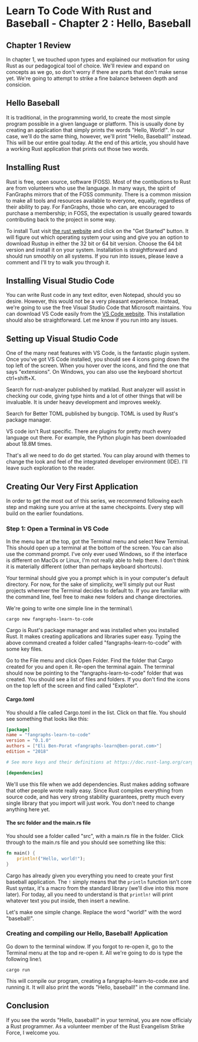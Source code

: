 # Learn To Code With Rust and Baseball - Chapter 2 : Hello, Baseball

## Chapter 1 Review

In chapter 1, we touched upon types and explained our motivation for using Rust as our pedagogical tool of choice. We'll review and expand on concepts as we go, so don't worry if there are parts that don't make sense yet. We're going to attempt to strike a fine balance between depth and consicion.

## Hello Baseball

It is traditional, in the programming world, to create the most simple program possible in a given language or platform. This is usually done by creating an application that simply prints the words "Hello, World!". In our case, we'll do the same thing, however, we'll print "Hello, Baseball!" instead. This will be our entire goal today. At the end of this article, you should have a working Rust application that prints out those two words.

## Installing Rust

Rust is free, open source, software (FOSS). Most of the contibutions to Rust are from volunteers who use the language. In many ways, the spirit of FanGraphs mirrors that of the FOSS community. There is a common mission to make all tools and resources available to everyone, equally, regardless of their ability to pay. For FanGraphs, those who can, are encouraged to purchase a membership; in FOSS, the expectation is usually geared towards contributing back to the project in some way.

To install Tust visit [the rust website](https://www.rust-lang.org/) and click on the "Get Started" button. It will figure out which operating system your using and give you an option to download Rustup in either the 32 bit or 64 bit version. Choose the 64 bit version and install it on your system. Installation is straightforward and should run smoothly on all systems. If you run into issues, please leave a comment and I'll try to walk you through it.

## Installing Visual Studio Code

You can write Rust code in any text editor, even Notepad, should you so desire. However, this would not be a very pleasant experience. Instead, we're going to use the free Visual Studio Code that Microsoft maintains. You can download VS Code easily from the [VS Code website](https://code.visualstudio.com/). This installation should also be straightforward. Let me know if you run into any issues.

## Setting up Visual Studio Code

One of the many neat features with VS Code, is the fantastic plugin system. Once you've got VS Code installed, you should see 4 icons going down the top left of the screen. When you hover over the icons, and find the one that says "extensions". On Windows, you can also use the keyboard shortcut ctrl+shift+X.

Search for rust-analyzer published by matklad. Rust analyzer will assist in checking our code, giving type hints and a lot of other things that will be invaluable. It is under heavy development and improves weekly.

Search for Better TOML published by bungcip. TOML is used by Rust's package manager.

VS code isn't Rust specific. There are plugins for pretty much every language out there. For example, the Python plugin has been downloaded about 18.8M times.

That's all we need to do do get started. You can play around with themes to change the look and feel of the integrated developer environment (IDE). I'll leave such exploration to the reader.

## Creating Our Very First Application

In order to get the most out of this series, we recommend following each step and making sure you arrive at the same checkpoints. Every step will build on the earlier foundations.

### Step 1: Open a Terminal in VS Code

In the menu bar at the top, got the Terminal menu and select New Terminal. This should open up a terminal at the bottom of the screen. You can also use the command prompt. I've only ever used Windows, so if the interface is different on MacOs or Linux, I'm not really able to help there. I don't think it is materially different (other than perhaps keyboard shortcuts).

Your terminal should give you a prompt which is in your computer's default directory. For now, for the sake of simplicity, we'll simply put our Rust projects wherever the Terminal decides to default to. If you are familiar with the command line, feel free to make new folders and change directories.

We're going to write one simple line in the terminal:\

```cargo new fangraphs-learn-to-code```

Cargo is Rust's package manager and was installed when you installed Rust. It makes creating applications and libraries super easy. Typing the above command created a folder called "fangraphs-learn-to-code" with some key files.

Go to the File menu and click Open Folder. Find the folder that Cargo created for you and open it. Re-open the terminal again. The terminal should now be pointing to the "fangraphs-learn-to-code" folder that was created. You should see a list of files and folders. If you don't find the icons on the top left of the screen and find called "Exploter".

#### Cargo.toml

You should a file called Cargo.toml in the list. Click on that file. You should see something that looks like this:

```toml
[package]
name = "fangraphs-learn-to-code"
version = "0.1.0"
authors = ["Eli Ben-Porat <fangraphs-learn@ben-porat.com>"]
edition = "2018"

# See more keys and their definitions at https://doc.rust-lang.org/cargo/reference/manifest.html

[dependencies]
```

We'll use this file when we add dependencies. Rust makes adding software that other people wrote really easy. Since Rust compiles everything from source code, and has very strong stability guarantees, pretty much every single library that you import will just work. You don't need to change anything here yet.

#### The src folder and the main.rs file

You should see a folder called "src", with a main.rs file in the folder. Click through to the main.rs file and you should see something like this:

```rust
fn main() {
    println!("Hello, world!");
}
```

Cargo has already given you everything you need to create your first baseball application. The ```!``` simply means that the ```println``` function isn't core Rust syntax, it's a macro from the standard library (we'll dive into this more later). For today, all you need to understand is that ```println!``` will print whatever text you put inside, then insert a newline.

Let's make one simple change. Replace the word "world!" with the word "baseball!".

### Creating and compiling our Hello, Baseball! Application

Go down to the terminal window. If you forgot to re-open it, go to the Terminal menu at the top and re-open it. All we're going to do is type the following line:\

```cargo run```

This will compile our program, creating a fangraphs-learn-to-code.exe and running it. It will also print the words "Hello, baseball!" in the command line.

## Conclusion

If you see the words "Hello, baseball!" in your terminal, you are now officialy a Rust programmer. As a volunteer member of the Rust Evangelism Strike Force, I welcome you.
